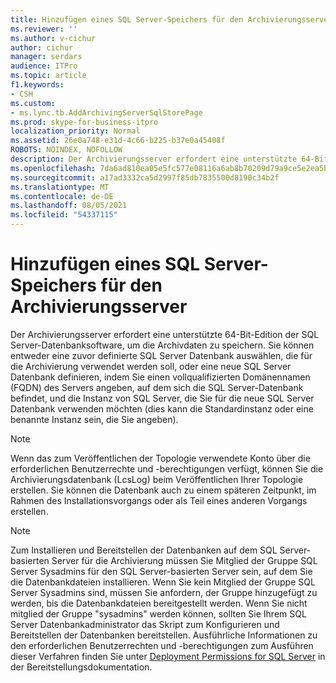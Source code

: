 ```yaml
---
title: Hinzufügen eines SQL Server-Speichers für den Archivierungsserver
ms.reviewer: ''
ms.author: v-cichur
author: cichur
manager: serdars
audience: ITPro
ms.topic: article
f1.keywords:
- CSH
ms.custom:
- ms.lync.tb.AddArchivingServerSqlStorePage
ms.prod: skype-for-business-itpro
localization_priority: Normal
ms.assetid: 26e0a748-e31d-4c66-b225-b37e0a45408f
ROBOTS: NOINDEX, NOFOLLOW
description: Der Archivierungsserver erfordert eine unterstützte 64-Bit-Edition der SQL Server-Datenbanksoftware, um die Archivdaten zu speichern. Sie können entweder eine zuvor definierte SQL Server Datenbank auswählen, die für die Archivierung verwendet werden soll, oder eine neue SQL Server Datenbank definieren, indem Sie einen vollqualifizierten Domänennamen (FQDN) des Servers angeben, auf dem sich die SQL Server-Datenbank befindet, und die Instanz von SQL Server, die Sie für die neue SQL Server Datenbank verwenden möchten (dies kann die Standardinstanz oder eine benannte Instanz sein, die Sie angeben).
ms.openlocfilehash: 7da6ad810ea05e5fc577e08116a6ab8b70209d79a9ce5e2ea5bab0286d18ddb1
ms.sourcegitcommit: a17ad3332ca5d2997f85db7835500d8190c34b2f
ms.translationtype: MT
ms.contentlocale: de-DE
ms.lasthandoff: 08/05/2021
ms.locfileid: "54337115"
---
```

# <a name="add-archiving-server-sql-server-store"></a>Hinzufügen eines SQL Server-Speichers für den Archivierungsserver

Der Archivierungsserver erfordert eine unterstützte 64-Bit-Edition der SQL Server-Datenbanksoftware, um die Archivdaten zu speichern. Sie können entweder eine zuvor definierte SQL Server Datenbank auswählen, die für die Archivierung verwendet werden soll, oder eine neue SQL Server Datenbank definieren, indem Sie einen vollqualifizierten Domänennamen (FQDN) des Servers angeben, auf dem sich die SQL Server-Datenbank befindet, und die Instanz von SQL Server, die Sie für die neue SQL Server Datenbank verwenden möchten (dies kann die Standardinstanz oder eine benannte Instanz sein, die Sie angeben).

> [!NOTE]
> Wenn das zum Veröffentlichen der Topologie verwendete Konto über die erforderlichen Benutzerrechte und -berechtigungen verfügt, können Sie die Archivierungsdatenbank (LcsLog) beim Veröffentlichen Ihrer Topologie erstellen. Sie können die Datenbank auch zu einem späteren Zeitpunkt, im Rahmen des Installationsvorgangs oder als Teil eines anderen Vorgangs erstellen.

> [!NOTE]
> Zum Installieren und Bereitstellen der Datenbanken auf dem SQL Server-basierten Server für die Archivierung müssen Sie Mitglied der Gruppe SQL Server Sysadmins für den SQL Server-basierten Server sein, auf dem Sie die Datenbankdateien installieren. Wenn Sie kein Mitglied der Gruppe SQL Server Sysadmins sind, müssen Sie anfordern, der Gruppe hinzugefügt zu werden, bis die Datenbankdateien bereitgestellt werden. Wenn Sie nicht mitglied der Gruppe "sysadmins" werden können, sollten Sie Ihrem SQL Server Datenbankadministrator das Skript zum Konfigurieren und Bereitstellen der Datenbanken bereitstellen. Ausführliche Informationen zu den erforderlichen Benutzerrechten und -berechtigungen zum Ausführen dieser Verfahren finden Sie unter [Deployment Permissions for SQL Server](/previous-versions/office/lync-server-2013/lync-server-2013-deployment-permissions-for-sql-server) in der Bereitstellungsdokumentation.